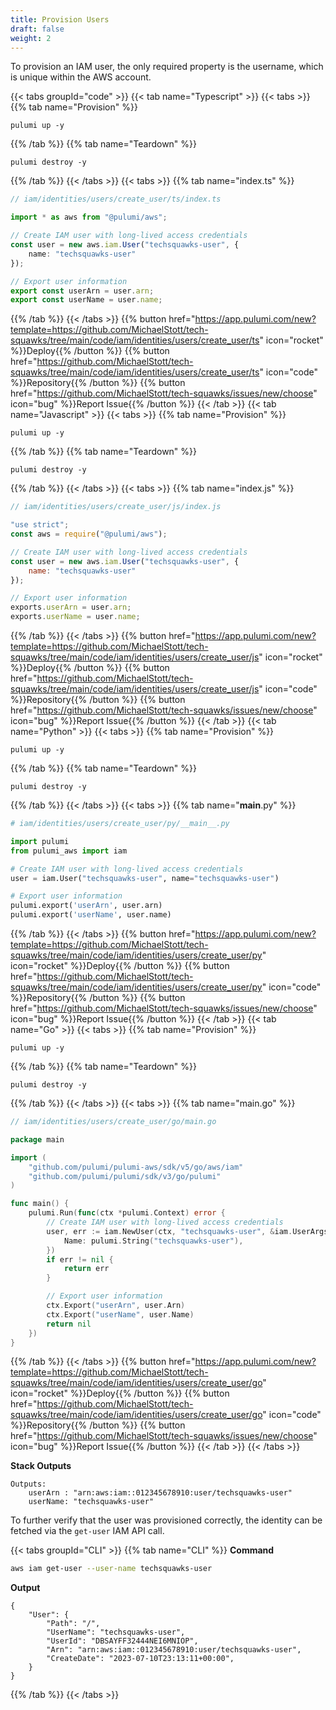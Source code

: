 ```yaml
---
title: Provision Users
draft: false
weight: 2
---
```


To provision an IAM user, the only required property is the username, which is unique within the AWS account.

{{< tabs groupId="code" >}}
{{< tab name="Typescript" >}}
{{< tabs >}}
{{% tab name="Provision" %}}
```
pulumi up -y
```
{{% /tab %}}
{{% tab name="Teardown" %}}
```
pulumi destroy -y
```
{{% /tab %}}
{{< /tabs >}}
{{< tabs >}}
{{% tab name="index.ts" %}}
```ts
// iam/identities/users/create_user/ts/index.ts

import * as aws from "@pulumi/aws";

// Create IAM user with long-lived access credentials
const user = new aws.iam.User("techsquawks-user", {
    name: "techsquawks-user"
});

// Export user information
export const userArn = user.arn;
export const userName = user.name;

```
{{% /tab %}}
{{< /tabs >}}
{{% button href="https://app.pulumi.com/new?template=https://github.com/MichaelStott/tech-squawks/tree/main/code/iam/identities/users/create_user/ts" icon="rocket" %}}Deploy{{% /button %}}
{{% button href="https://github.com/MichaelStott/tech-squawks/tree/main/code/iam/identities/users/create_user/ts" icon="code" %}}Repository{{% /button %}}
{{% button href="https://github.com/MichaelStott/tech-squawks/issues/new/choose" icon="bug" %}}Report Issue{{% /button %}}
{{< /tab >}}
{{< tab name="Javascript" >}}
{{< tabs >}}
{{% tab name="Provision" %}}
```
pulumi up -y
```
{{% /tab %}}
{{% tab name="Teardown" %}}
```
pulumi destroy -y
```
{{% /tab %}}
{{< /tabs >}}
{{< tabs >}}
{{% tab name="index.js" %}}
```js
// iam/identities/users/create_user/js/index.js

"use strict";
const aws = require("@pulumi/aws");

// Create IAM user with long-lived access credentials
const user = new aws.iam.User("techsquawks-user", {
    name: "techsquawks-user"
});

// Export user information
exports.userArn = user.arn;
exports.userName = user.name;

```
{{% /tab %}}
{{< /tabs >}}
{{% button href="https://app.pulumi.com/new?template=https://github.com/MichaelStott/tech-squawks/tree/main/code/iam/identities/users/create_user/js" icon="rocket" %}}Deploy{{% /button %}}
{{% button href="https://github.com/MichaelStott/tech-squawks/tree/main/code/iam/identities/users/create_user/js" icon="code" %}}Repository{{% /button %}}
{{% button href="https://github.com/MichaelStott/tech-squawks/issues/new/choose" icon="bug" %}}Report Issue{{% /button %}}
{{< /tab >}}
{{< tab name="Python" >}}
{{< tabs >}}
{{% tab name="Provision" %}}
```
pulumi up -y
```
{{% /tab %}}
{{% tab name="Teardown" %}}
```
pulumi destroy -y
```
{{% /tab %}}
{{< /tabs >}}
{{< tabs >}}
{{% tab name="__main__.py" %}}
```py
# iam/identities/users/create_user/py/__main__.py

import pulumi
from pulumi_aws import iam

# Create IAM user with long-lived access credentials
user = iam.User("techsquawks-user", name="techsquawks-user")

# Export user information
pulumi.export('userArn', user.arn)
pulumi.export('userName', user.name)

```
{{% /tab %}}
{{< /tabs >}}
{{% button href="https://app.pulumi.com/new?template=https://github.com/MichaelStott/tech-squawks/tree/main/code/iam/identities/users/create_user/py" icon="rocket" %}}Deploy{{% /button %}}
{{% button href="https://github.com/MichaelStott/tech-squawks/tree/main/code/iam/identities/users/create_user/py" icon="code" %}}Repository{{% /button %}}
{{% button href="https://github.com/MichaelStott/tech-squawks/issues/new/choose" icon="bug" %}}Report Issue{{% /button %}}
{{< /tab >}}
{{< tab name="Go" >}}
{{< tabs >}}
{{% tab name="Provision" %}}
```
pulumi up -y
```
{{% /tab %}}
{{% tab name="Teardown" %}}
```
pulumi destroy -y
```
{{% /tab %}}
{{< /tabs >}}
{{< tabs >}}
{{% tab name="main.go" %}}
```go
// iam/identities/users/create_user/go/main.go

package main

import (
	"github.com/pulumi/pulumi-aws/sdk/v5/go/aws/iam"
	"github.com/pulumi/pulumi/sdk/v3/go/pulumi"
)

func main() {
	pulumi.Run(func(ctx *pulumi.Context) error {
		// Create IAM user with long-lived access credentials
		user, err := iam.NewUser(ctx, "techsquawks-user", &iam.UserArgs{
			Name: pulumi.String("techsquawks-user"),
		})
		if err != nil {
			return err
		}

		// Export user information
		ctx.Export("userArn", user.Arn)
		ctx.Export("userName", user.Name)
		return nil
	})
}

```
{{% /tab %}}
{{< /tabs >}}
{{% button href="https://app.pulumi.com/new?template=https://github.com/MichaelStott/tech-squawks/tree/main/code/iam/identities/users/create_user/go" icon="rocket" %}}Deploy{{% /button %}}
{{% button href="https://github.com/MichaelStott/tech-squawks/tree/main/code/iam/identities/users/create_user/go" icon="code" %}}Repository{{% /button %}}
{{% button href="https://github.com/MichaelStott/tech-squawks/issues/new/choose" icon="bug" %}}Report Issue{{% /button %}}
{{< /tab >}}
{{< /tabs >}}

**Stack Outputs**
```
Outputs:
    userArn : "arn:aws:iam::012345678910:user/techsquawks-user"
    userName: "techsquawks-user"
```

To further verify that the user was provisioned correctly, the identity can be fetched via the `get-user` IAM API call. 

{{< tabs groupId="CLI" >}}
{{% tab name="CLI" %}}
**Command**
```sh
aws iam get-user --user-name techsquawks-user
```
**Output**
```
{
    "User": {
        "Path": "/",
        "UserName": "techsquawks-user",
        "UserId": "DBSAYFF32444NEI6MNIOP",
        "Arn": "arn:aws:iam::012345678910:user/techsquawks-user",
        "CreateDate": "2023-07-10T23:13:11+00:00",
    }
}
```
{{% /tab %}}
{{< /tabs >}}